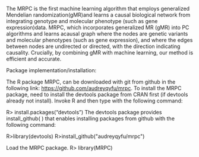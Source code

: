 The MRPC is the first machine learning algorithm that employs generalized Mendelian randomization(gMR)and 
learns a causal biological network from integrating genotype and molecular phenotype (such as gene expression)data. 
MRPC, which incorporates generalized MR (gMR) into PC algorithms and learns acausal graph where the nodes are genetic 
variants and molecular phenotypes (such as gene expression), and where the edges between nodes are undirected or directed, 
with the direction indicating causality. Crucially, by combining gMR with machine learning, our method is efficient and 
accurate.

Package implementation/installation: 

The R package MRPC, can be downloaded with git from github in the following link:
https://github.com/audreyqyfu/mrpc. To install the MRPC package, need to install the devtools package from CRAN first 
(if devtools already not install). Invoke R and then type with the following command:

R> install.packages(“devtools”)
The devtools package provides install_github( ) that enables installing packages from github with the following command:

R>library(devtools)
R>install_github("audreyqyfu/mrpc")

Load the MRPC package.
R> library(MRPC)
